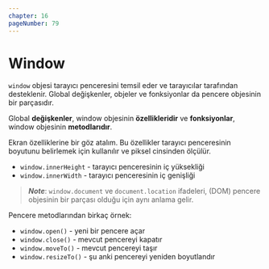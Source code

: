 ```yaml
---
chapter: 16
pageNumber: 79
---
```

# Window

`window` objesi tarayıcı penceresini temsil eder ve tarayıcılar tarafından desteklenir. Global değişkenler, objeler ve fonksiyonlar da pencere objesinin bir parçasıdır. 


Global **değişkenler**, window objesinin **özellikleridir** ve **fonksiyonlar**, window objesinin **metodlarıdır**.

Ekran özelliklerine bir göz atalım. Bu özellikler tarayıcı penceresinin boyutunu belirlemek için kullanılır ve piksel cinsinden ölçülür.    

* `window.innerHeight` -  tarayıcı penceresinin iç yüksekliği
* `window.innerWidth` - tarayıcı penceresinin iç genişliği

> _**Note**_:  `window.document` ve `document.location` ifadeleri, (DOM) pencere objesinin bir parçası olduğu için aynı anlama gelir.

Pencere metodlarından birkaç örnek:


* `window.open()` - yeni bir pencere açar
* `window.close()` - mevcut pencereyi kapatır
* `window.moveTo()` - mevcut pencereyi taşır
* `window.resizeTo()` - şu anki pencereyi yeniden boyutlandır


 



